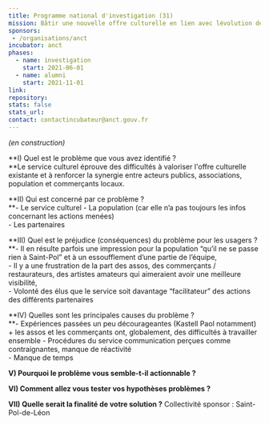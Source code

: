 ```yaml
---
title: Programme national d'investigation (31)
mission: Bâtir une nouvelle offre culturelle en lien avec lévolution des locaux du cinéma associatif local
sponsors:
 - /organisations/anct
incubator: anct
phases:
  - name: investigation
    start: 2021-06-01
  - name: alumni
    start: 2021-11-01
link: 
repository: 
stats: false
stats_url: 
contact: contactincubateur@anct.gouv.fr
---
```

_(en construction)_

**I) Quel est le problème que vous avez identifié ?  
**Le service culturel éprouve des difficultés à valoriser l'offre culturelle existante et à renforcer la synergie entre acteurs publics, associations, population et commerçants locaux. 

**II) Qui est concerné par ce problème ?  
**\- Le service culturel \- La population (car elle n’a pas toujours les infos concernant les actions menées)  
\- Les partenaires

**III) Quel est le préjudice (conséquences) du problème pour les usagers ?  
**\- Il en résulte parfois une impression pour la population “qu’il ne se passe rien à Saint-Pol” et à un essoufflement d’une partie de l’équipe,  
\- Il y a une frustration de la part des assos, des commerçants / restaurateurs, des artistes amateurs qui aimeraient avoir une meilleure visibilité,  
\- Volonté des élus que le service soit davantage “facilitateur” des actions des différents partenaires

**IV) Quelles sont les principales causes du problème ?  
**\- Expériences passées un peu décourageantes (Kastell Paol notamment)  + les assos et les commerçants ont, globalement, des difficultés à travailler ensemble \- Procédures du service communication perçues comme contraignantes, manque de réactivité  
\- Manque de temps

**V) Pourquoi le problème vous semble-t-il actionnable ?**

**VI) Comment allez vous tester vos hypothèses problèmes ?**

**VII) Quelle serait la finalité de votre solution ?**
Collectivité sponsor : Saint-Pol-de-Léon
